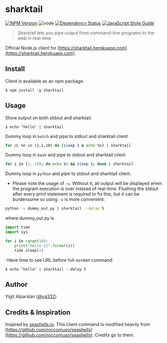# sharktail

[![NPM Version](https://img.shields.io/npm/v/sharktail.svg)](https://www.npmjs.com/package/sharktail)
![node](https://img.shields.io/node/v/sharktail.svg)
[![Dependency Status](https://david-dm.org/ya332/sharktail.png)](https://david-dm.org/ya332/sharktail)
[![JavaScript Style Guide](https://img.shields.io/badge/code_style-standard-brightgreen.svg)](https://standardjs.com)

> Sharktail lets you pipe output from command-line programs to the web in real-time

Official Node.js client for [https://sharktail.herokuapp.com](https://sharktail.herokuapp.com).

## Install

Client is available as an npm package.

    $ npm install -g sharktail

## Usage

Show output on both stdout and sharktail:

    $ echo "hello" | sharktail

Dummy loop in ```batch``` and pipe to stdout and sharktail client
```sh
for /L %n in (1,1,10) do (sleep 1 & echo %n) | sharktail
```

Dummy loop in ```bash``` and pipe to stdout and sharktail client
```sh
for i in {1..10}; do echo $i && sleep 1; done | sharktail
```

Dummy loop in ```python``` and pipe to stdout and sharktail client. 
- Please note the usage of `-u`. Without it, all output will be displayed when the program execution is over instead of real-time. Flushing the stdout after every print statement is required to fix this, but it can be burdensome so using `-u` is more convenient.  

```sh
python -u dummy_out.py | sharktail --delay 5
```
where dummy_out.py is 

```python
import time
import sys

for i in range(10):
    print("hello {}".format(i))
    time.sleep(1)
```

-Have time to see URL before full-screen command:

    $ echo "hello" | sharktail --delay 5


## Author

Yigit Alparslan ([@ya332](https://github.com/ya332))

## Credits & Inspiration

Inspired by [seashells.io](seashells.io). This client command is modified heavily from [https://github.com/roccomuso/seashells](https://github.com/roccomuso/seashells). Credits go to them.